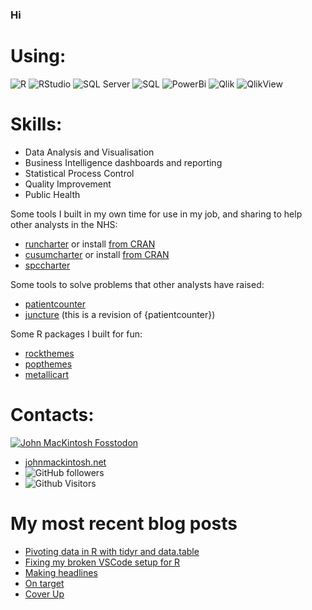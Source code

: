 ### Hi 

# Using:  
![R](https://img.shields.io/badge/-R-blue?style=flat-square&logo=R)
![RStudio](https://img.shields.io/badge/-RStudio-007ACC?logo=RStudio&logoColor=white&style=flat)
![SQL Server](https://img.shields.io/badge/Microsoft%20SQL%20Server-CC2927?style=flat&logo=microsoft%20sql%20server&logoColor=white)
![SQL](https://img.shields.io/badge/-SQL-steelblue?style=flat-square&logo=steamdb) 
![PowerBi](https://img.shields.io/badge/Power%20BI-F2C811.svg?style=flat&logo=Power-BI&logoColor=black)
![Qlik](https://img.shields.io/badge/Qlik-Sense-green)
![QlikView](https://img.shields.io/badge/Qlik-View-brightgreen)


# Skills:  
- Data Analysis and Visualisation 
- Business Intelligence dashboards and reporting 
- Statistical Process Control 
- Quality Improvement
- Public Health


Some tools I built in my own time for use in my job, and sharing to help other analysts in the NHS:  

- [runcharter](https://github.com/johnmackintosh/runcharter) or install [from CRAN](https://CRAN.R-project.org/package=runcharter)
- [cusumcharter](https://github.com/johnmackintosh/cusumcharter) or install [from CRAN](https://CRAN.R-project.org/package=cusumcharter)
- [spccharter](https://github.com/johnmackintosh/spccharter) 


Some tools to solve problems that other analysts have raised:  
- [patientcounter](https://github.com/johnmackintosh/patientcounter)  
- [juncture](https://github.com/johnmackintosh/juncture) (this is a revision of {patientcounter})  

Some R packages I built for fun:  
- [rockthemes](https://github.com/johnmackintosh/rockthemes)
- [popthemes](https://github.com/johnmackintosh/popthemes)  
- [metallicart](https://github.com/johnmackintosh/metallicart) 


# Contacts:
<p align="left">
<a href="https://fosstodon.org/@johnmackintosh" target="_blank" rel="noopener noreferrer"> <img alt="John MacKintosh Fosstodon" src=https://img.shields.io/mastodon/follow/000240090?domain=https%3A%2F%2Ffosstodon.org&style=social></a> 
 </p> 
 
- [johnmackintosh.net](https://johnmackintosh.net) 
- ![GitHub followers](https://img.shields.io/github/followers/johnmackintosh?style=social)
- ![Github Visitors](https://komarev.com/ghpvc/?username=johnmackintosh)



# My most recent blog posts
<!-- BLOG-POST-LIST:START -->
- [Pivoting data in R with tidyr and data.table](https://johnmackintosh.net/blog/2023-02-20-tidydt-pivot/)
- [Fixing my broken VSCode setup for R](https://johnmackintosh.net/blog/2023-02-04-vsc/)
- [Making headlines](https://johnmackintosh.net/blog/2023-01-26-headlines/)
- [On target](https://johnmackintosh.net/blog/2022-12-14-targets/)
- [Cover Up](https://johnmackintosh.net/blog/2022-09-22-picture/)
<!-- BLOG-POST-LIST:END -->










<!--
**johnmackintosh/johnmackintosh** is a ✨ _special_ ✨ repository because its `README.md` (this file) appears on your GitHub profile.

Here are some ideas to get you started:

- 🔭 I’m currently working on ...

- 👯 I’m looking to collaborate on ...
- 🤔 I’m looking for help with ...
- 💬 Ask me about ...
- 📫 How to reach me: ...
- 😄 Pronouns: ...
- ⚡ Fun fact: ...
-->
